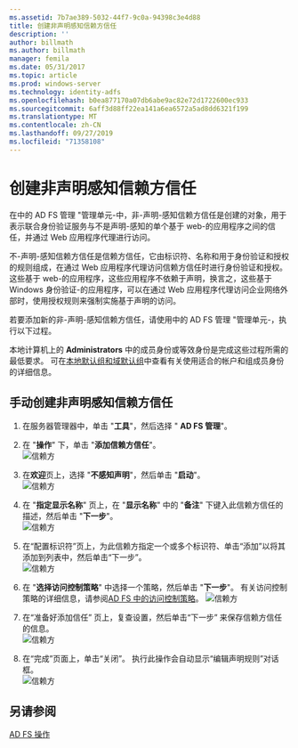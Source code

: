 ```yaml
---
ms.assetid: 7b7ae389-5032-44f7-9c0a-94398c3e4d88
title: 创建非声明感知信赖方信任
description: ''
author: billmath
ms.author: billmath
manager: femila
ms.date: 05/31/2017
ms.topic: article
ms.prod: windows-server
ms.technology: identity-adfs
ms.openlocfilehash: b0ea877170a07db6abe9ac82e72d1722600ec933
ms.sourcegitcommit: 6aff3d88ff22ea141a6ea6572a5ad8dd6321f199
ms.translationtype: MT
ms.contentlocale: zh-CN
ms.lasthandoff: 09/27/2019
ms.locfileid: "71358108"
---
```

# <a name="create-a-non-claims-aware-relying-party-trust"></a>创建非声明感知信赖方信任


在中的 AD FS 管理 "管理单元\-中，非\-声明\-感知信赖方信任是创建的对象，用于表示联合身份验证服务与不是声明\-感知的单个基于 web\-的应用程序之间的信任，并通过 Web 应用程序代理进行访问。  
  
不\-声明\-感知信赖方信任是信赖方信任，它由标识符、名称和用于身份验证和授权的规则组成，在通过 Web 应用程序代理访问信赖方信任时进行身份验证和授权。 这些基于 web\-的应用程序，这些应用程序不依赖于声明，换言之，这些基于 Windows 身份验证\-的应用程序，可以在通过 Web 应用程序代理访问企业网络外部时，使用授权规则来强制实施基于声明的访问。  
  
若要添加新的非\-声明\-感知信赖方信任，请使用中的 AD FS 管理 "管理单元\-，执行以下过程。  
  
本地计算机上的 **Administrators** 中的成员身份或等效身份是完成这些过程所需的最低要求。  可在[本地默认组和域默认组](https://go.microsoft.com/fwlink/?LinkId=83477)中查看有关使用适合的帐户和组成员身份的详细信息。   
  
## <a name="to-create-a-non-claims-aware-relying-party-trust-manually"></a>手动创建非声明感知信赖方信任 
1. 在服务器管理器中，单击 "**工具**"，然后选择 " **AD FS 管理**"。  
  
2.  在 "**操作**" 下，单击 "**添加信赖方信任**"。  
![信赖方](media/Create-a-Relying-Party-Trust/addtrust1.PNG)   

3.  在**欢迎**页上，选择 "**不感知声明**"，然后单击 "**启动**"。  
![信赖方](media/Create-a-Non-Claims-Aware-Relying-Party-Trust/addnon1.PNG) 
  
4.  在 "**指定显示名称**" 页上，在 "**显示名称**" 中的 "**备注**" 下键入此信赖方信任的描述，然后单击 "**下一步**"。  
![信赖方](media/Create-a-Non-Claims-Aware-Relying-Party-Trust/addnon2.PNG)

5. 在“配置标识符”页上，为此信赖方指定一个或多个标识符、单击“添加”以将其添加到列表中，然后单击“下一步”。  
![信赖方](media/Create-a-Non-Claims-Aware-Relying-Party-Trust/addnon3.PNG)

6.  在 "**选择访问控制策略**" 中选择一个策略，然后单击 "**下一步**"。  有关访问控制策略的详细信息，请参阅[AD FS 中的访问控制策略](Access-Control-Policies-in-AD-FS.md)。 
![信赖方](media/Create-a-Non-Claims-Aware-Relying-Party-Trust/addnon4.PNG)

7. 在“准备好添加信任” 页上，复查设置，然后单击“下一步” 来保存信赖方信任的信息。  
   ![信赖方](media/Create-a-Non-Claims-Aware-Relying-Party-Trust/addnon5.PNG) 

8. 在“完成”页面上，单击“关闭”。 执行此操作会自动显示“编辑声明规则”对话框。  
![信赖方](media/Create-a-Non-Claims-Aware-Relying-Party-Trust/addnon6.PNG)  
  
## <a name="see-also"></a>另请参阅  
[AD FS 操作](../../ad-fs/AD-FS-2016-Operations.md) 

